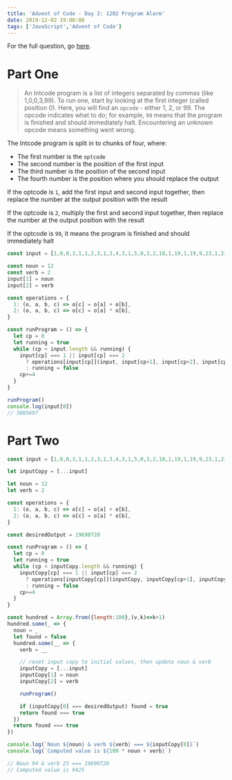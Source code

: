 ```yaml
---
title: 'Advent of Code - Day 2: 1202 Program Alarm'
date: 2019-12-02 19:00:00
tags: ['JavaScript','Advent of Code']
---
```


For the full question, go [here](https://adventofcode.com/2019/day/2).

# Part One

> An Intcode program is a list of integers separated by commas (like 1,0,0,3,99). To run one, start by looking at the first integer (called position 0). Here, you will find an `opcode` - either 1, 2, or 99. The opcode indicates what to do; for example, `99` means that the program is finished and should immediately halt. Encountering an unknown opcode means something went wrong.

The Intcode program is split in to chunks of four, where:

- The first number is the `optcode`
- The second number is the position of the first input
- The third number is the position of the second input
- The fourth number is the position where you should replace the output

If the optcode is `1`, add the first input and second input together, then replace the number at the output position with the result

If the optcode is `2`, multiply the first and second input together, then replace the number at the output position with the result

If the optcode is `99`, it means the program is finished and should immediately halt

```javascript
const input = [1,0,0,3,1,1,2,3,1,3,4,3,1,5,0,3,2,10,1,19,1,19,9,23,1,23,13,27,1,10,27,31,2,31,13,35,1,10,35,39,2,9,39,43,2,43,9,47,1,6,47,51,1,10,51,55,2,55,13,59,1,59,10,63,2,63,13,67,2,67,9,71,1,6,71,75,2,75,9,79,1,79,5,83,2,83,13,87,1,9,87,91,1,13,91,95,1,2,95,99,1,99,6,0,99,2,14,0,0]

const noun = 12
const verb = 2
input[1] = noun
input[2] = verb

const operations = {
  1: (o, a, b, c) => o[c] = o[a] + o[b],
  2: (o, a, b, c) => o[c] = o[a] * o[b],
}

const runProgram = () => {
  let cp = 0
  let running = true
  while (cp < input.length && running) {
    input[cp] === 1 || input[cp] === 2
      ? operations[input[cp]](input, input[cp+1], input[cp+2], input[cp+3])
      : running = false
    cp+=4
  }
}

runProgram()
console.log(input[0])
// 3085697
```

# Part Two

```javascript
const input = [1,0,0,3,1,1,2,3,1,3,4,3,1,5,0,3,2,10,1,19,1,19,9,23,1,23,13,27,1,10,27,31,2,31,13,35,1,10,35,39,2,9,39,43,2,43,9,47,1,6,47,51,1,10,51,55,2,55,13,59,1,59,10,63,2,63,13,67,2,67,9,71,1,6,71,75,2,75,9,79,1,79,5,83,2,83,13,87,1,9,87,91,1,13,91,95,1,2,95,99,1,99,6,0,99,2,14,0,0]

let inputCopy = [...input]

let noun = 12
let verb = 2

const operations = {
  1: (o, a, b, c) => o[c] = o[a] + o[b],
  2: (o, a, b, c) => o[c] = o[a] * o[b],
}

const desiredOutput = 19690720

const runProgram = () => {
  let cp = 0
  let running = true
  while (cp < inputCopy.length && running) {
    inputCopy[cp] === 1 || input[cp] === 2
      ? operations[inputCopy[cp]](inputCopy, inputCopy[cp+1], inputCopy[cp+2], inputCopy[cp+3])
      : running = false
    cp+=4
  }
}

const hundred = Array.from({length:100},(v,k)=>k+1)
hundred.some(_ => {
  noun = _
  let found = false
  hundred.some(__ => {
    verb = __

    // reset input copy to initial values, then update noun & verb
    inputCopy = [...input]
    inputCopy[1] = noun
    inputCopy[2] = verb

    runProgram()

    if (inputCopy[0] === desiredOutput) found = true
    return found === true
  })
  return found === true
})

console.log(`Noun ${noun} & verb ${verb} === ${inputCopy[0]}`)
console.log(`Computed value is ${100 * noun + verb}`)

// Noun 94 & verb 25 === 19690720
// Computed value is 9425
```
